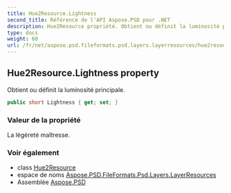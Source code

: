 ```yaml
---
title: Hue2Resource.Lightness
second_title: Référence de l'API Aspose.PSD pour .NET
description: Hue2Resource propriété. Obtient ou définit la luminosité principale.
type: docs
weight: 60
url: /fr/net/aspose.psd.fileformats.psd.layers.layerresources/hue2resource/lightness/
---
```

## Hue2Resource.Lightness property

Obtient ou définit la luminosité principale.

```csharp
public short Lightness { get; set; }
```

### Valeur de la propriété

La légèreté maîtresse.

### Voir également

* class [Hue2Resource](../)
* espace de noms [Aspose.PSD.FileFormats.Psd.Layers.LayerResources](../../hue2resource/)
* Assemblée [Aspose.PSD](../../../)


